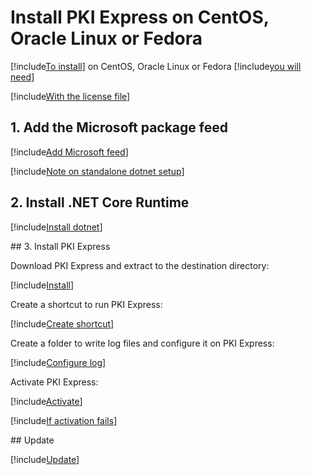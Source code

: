 ﻿# Install PKI Express on CentOS, Oracle Linux or Fedora

[!include[To install](includes/intro-prefix.md)] on CentOS, Oracle Linux or Fedora [!include[you will need](includes/intro-suffix.md)]

[!include[With the license file](includes/prereqs-reminder.md)]

## 1. Add the Microsoft package feed

[!include[Add Microsoft feed](../../../../includes/pki-express/centos/add-feed.md)]

[!include[Note on standalone dotnet setup](includes/dotnet-standalone-note.md)]

## 2. Install .NET Core Runtime

[!include[Install dotnet](../../../../includes/pki-express/centos/install-dotnet.md)]

<a name="install" />
## 3. Install PKI Express

Download PKI Express and extract to the destination directory:

[!include[Install](../../../../includes/pki-express/linux/install-curl.md)]

Create a shortcut to run PKI Express:

[!include[Create shortcut](../../../../includes/pki-express/centos/create-shortcut.md)]

Create a folder to write log files and configure it on PKI Express:

[!include[Configure log](../../../../includes/pki-express/linux/config-log.md)]

Activate PKI Express:

[!include[Activate](../../../../includes/pki-express/linux/activate.md)]

[!include[If activation fails](includes/manual-activation.md)]

<a name="update" />
## Update

[!include[Update](includes/update-curl.md)]
